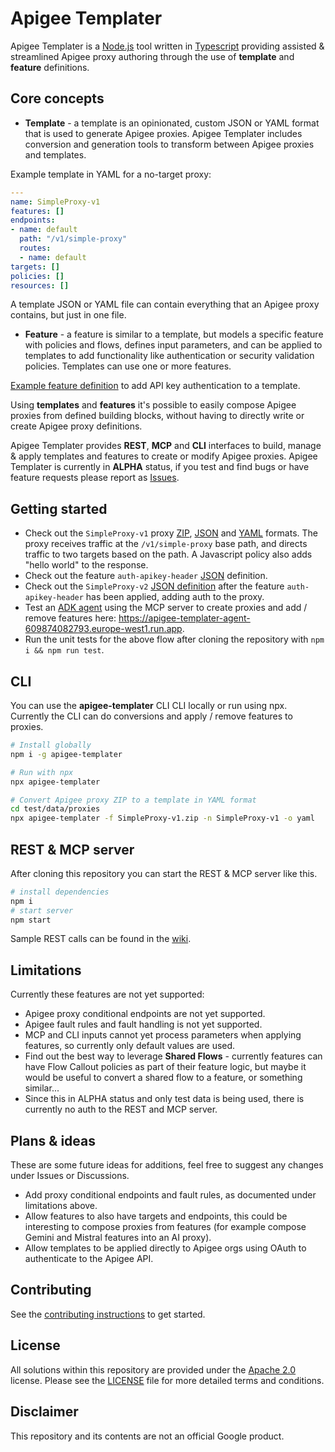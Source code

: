 # Apigee Templater
Apigee Templater is a [Node.js](https://nodejs.org/) tool written in [Typescript](https://www.typescriptlang.org/) providing assisted & streamlined Apigee proxy authoring through the use of **template** and **feature** definitions.

## Core concepts

- **Template** - a template is an opinionated, custom JSON or YAML format that is  used to generate Apigee proxies. Apigee Templater includes conversion and generation tools to transform between Apigee proxies and templates.

Example template in YAML for a no-target proxy:
```yaml
---
name: SimpleProxy-v1
features: []
endpoints:
- name: default
  path: "/v1/simple-proxy"
  routes:
  - name: default
targets: []
policies: []
resources: []
```
A template JSON or YAML file can contain everything that an Apigee proxy contains, but just in one file.
- **Feature** - a feature is similar to a template, but models a specific feature with policies and flows, defines input parameters, and can be applied to templates to add functionality like authentication or security validation policies. Templates can use one or more features.

[Example feature definition](https://github.com/apigee/apigee-templater/blob/main/test/features/auth-apikey-header.json) to add API key authentication to a template.

Using **templates** and **features** it's possible to easily compose Apigee proxies from defined building blocks, without having to directly write or create Apigee proxy definitions.

Apigee Templater provides **REST**, **MCP** and **CLI** interfaces to build, manage & apply templates and features to create or modify Apigee proxies. Apigee Templater is currently in **ALPHA** status, if you test and find bugs or have feature requests please report as [Issues](https://github.com/apigee/apigee-templater/issues).

## Getting started
- Check out the `SimpleProxy-v1` proxy [ZIP](https://github.com/apigee/apigee-templater/tree/main/test/proxies/SimpleProxy-v1/apiproxy), [JSON](https://github.com/apigee/apigee-templater/blob/main/test/proxies/SimpleProxy-v1.json) and [YAML](https://github.com/apigee/apigee-templater/blob/main/test/proxies/SimpleProxy-v1.yaml) formats. The proxy receives traffic at the `/v1/simple-proxy` base path, and directs traffic to two targets based on the path. A Javascript policy also adds "hello world" to the response.
- Check out the feature `auth-apikey-header` [JSON](https://github.com/apigee/apigee-templater/blob/main/test/features/auth-apikey-header.json) definition.
- Check out the `SimpleProxy-v2` [JSON definition](https://github.com/apigee/apigee-templater/blob/main/test/proxies/SimpleProxy-v2.json) after the feature `auth-apikey-header` has been applied, adding auth to the proxy.
- Test an [ADK agent](https://google.github.io/adk-docs/) using the MCP server to create proxies and add / remove features here: https://apigee-templater-agent-609874082793.europe-west1.run.app.
- Run the unit tests for the above flow after cloning the repository with `npm i && npm run test`.
## CLI
You can use the **apigee-templater** CLI CLI locally or run using npx. Currently the CLI can do conversions and apply / remove features to proxies.
```sh
# Install globally
npm i -g apigee-templater

# Run with npx
npx apigee-templater

# Convert Apigee proxy ZIP to a template in YAML format
cd test/data/proxies
npx apigee-templater -f SimpleProxy-v1.zip -n SimpleProxy-v1 -o yaml
```
## REST & MCP server
After cloning this repository you can start the REST & MCP server like this.
```sh
# install dependencies
npm i
# start server
npm start
```
Sample REST calls can be found in the [wiki](https://github.com/apigee/apigee-templater/wiki).

## Limitations
Currently these features are not yet supported:
- Apigee proxy conditional endpoints are not yet supported.
- Apigee fault rules and fault handling is not yet supported.
- MCP and CLI inputs cannot yet process parameters when applying features, so currently only default values are used.
- Find out the best way to leverage **Shared Flows** - currently features can have Flow Callout policies as part of their feature logic, but maybe it would be useful to convert a shared flow to a feature, or something similar...
- Since this in ALPHA status and only test data is being used, there is currently no auth to the REST and MCP server.

## Plans & ideas
These are some future ideas for additions, feel free to suggest any changes under Issues or Discussions.
- Add proxy conditional endpoints and fault rules, as documented under limitations above.
- Allow features to also have targets and endpoints, this could be interesting to compose proxies from features (for example compose Gemini and Mistral features into an AI proxy).
- Allow templates to be applied directly to Apigee orgs using OAuth to authenticate to the Apigee API.

## Contributing

See the [contributing instructions](./CONTRIBUTING.md) to get started.

## License

All solutions within this repository are provided under the
[Apache 2.0](https://www.apache.org/licenses/LICENSE-2.0) license.
Please see the [LICENSE](./LICENSE) file for more detailed terms and conditions.

## Disclaimer

This repository and its contents are not an official Google product.
